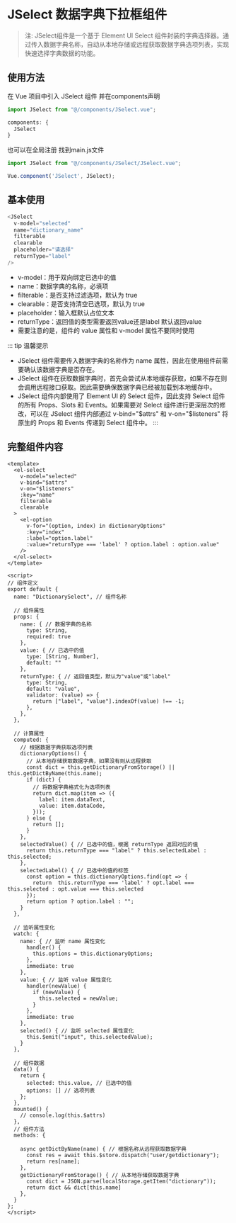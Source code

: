 # JSelect 数据字典下拉框组件

> 注: JSelect组件是一个基于 Element UI Select 组件封装的字典选择器。通过传入数据字典名称，自动从本地存储或远程获取数据字典选项列表，实现快速选择字典数据的功能。

## 使用方法

在 Vue 项目中引入 JSelect 组件 并在components声明

```js
import JSelect from "@/components/JSelect.vue";

components: {
  JSelect
}
```

也可以在全局注册 找到main.js文件

```js
import JSelect from "@/components/JSelect/JSelect.vue";

Vue.component('JSelect', JSelect);
```

## 基本使用

```js
<JSelect
  v-model="selected"
  name="dictionary_name"
  filterable
  clearable
  placeholder="请选择"
  returnType="label"
/>
```

- v-model：用于双向绑定已选中的值
- name：数据字典的名称，必填项
- filterable：是否支持过滤选项，默认为 true
- clearable：是否支持清空已选项，默认为 true
- placeholder：输入框默认占位文本
- returnType：返回值的类型需要返回value还是label 默认返回value
- 需要注意的是，组件的 value 属性和 v-model 属性不要同时使用

::: tip 温馨提示

- JSelect 组件需要传入数据字典的名称作为 name 属性，因此在使用组件前需要确认该数据字典是否存在。
- JSelect 组件在获取数据字典时，首先会尝试从本地缓存获取，如果不存在则会调用远程接口获取。因此需要确保数据字典已经被加载到本地缓存中。
- JSelect 组件内部使用了 Element UI 的 Select 组件，因此支持 Select 组件的所有 Props、Slots 和 Events。如果需要对 Select
  组件进行更深层次的修改，可以在 JSelect 组件内部通过 v-bind="$attrs" 和 v-on="$listeners" 将原生的 Props 和 Events 传递到
  Select 组件中。
  :::

## 完整组件内容

```vue
<template>
  <el-select
    v-model="selected"
    v-bind="$attrs"
    v-on="$listeners"
    :key="name"
    filterable
    clearable
  >
    <el-option
      v-for="(option, index) in dictionaryOptions"
      :key="index"
      :label="option.label"
      :value="returnType === 'label' ? option.label : option.value"
    />
  </el-select>
</template>

<script>
// 组件定义
export default {
  name: "DictionarySelect", // 组件名称

  // 组件属性
  props: {
    name: { // 数据字典的名称
      type: String,
      required: true
    },
    value: { // 已选中的值
      type: [String, Number],
      default: ""
    },
    returnType: { // 返回值类型，默认为"value"或"label"
      type: String,
      default: "value",
      validator: (value) => {
        return ["label", "value"].indexOf(value) !== -1;
      },
    },
  },

  // 计算属性
  computed: {
    // 根据数据字典获取选项列表
    dictionaryOptions() {
      // 从本地存储获取数据字典，如果没有则从远程获取
      const dict = this.getDictionaryFromStorage() || this.getDictByName(this.name);
      if (dict) {
        // 将数据字典格式化为选项列表
        return dict.map(item => ({
          label: item.dataText,
          value: item.dataCode,
        }));
      } else {
        return [];
      }
    },
    selectedValue() { // 已选中的值，根据 returnType 返回对应的值
      return this.returnType === "label" ? this.selectedLabel : this.selected;
    },
    selectedLabel() { // 已选中的值的标签
      const option = this.dictionaryOptions.find(opt => {
        return  this.returnType === 'label' ? opt.label === this.selected : opt.value === this.selected
      });
      return option ? option.label : "";
    }
  },

  // 监听属性变化
  watch: {
    name: { // 监听 name 属性变化
      handler() {
        this.options = this.dictionaryOptions;
      },
      immediate: true
    },
    value: { // 监听 value 属性变化
      handler(newValue) {
        if (newValue) {
          this.selected = newValue;
        }
      },
      immediate: true
    },
    selected() { // 监听 selected 属性变化
      this.$emit("input", this.selectedValue);
    }
  },

  // 组件数据
  data() {
    return {
      selected: this.value, // 已选中的值
      options: [] // 选项列表
    };
  },
  mounted() {
    // console.log(this.$attrs)
  },
  // 组件方法
  methods: {

    async getDictByName(name) { // 根据名称从远程获取数据字典
      const res = await this.$store.dispatch("user/getdictionary");
      return res[name];
    },
    getDictionaryFromStorage() { // 从本地存储获取数据字典
      const dict = JSON.parse(localStorage.getItem("dictionary"));
      return dict && dict[this.name]
    },
  }
};
</script>



```

